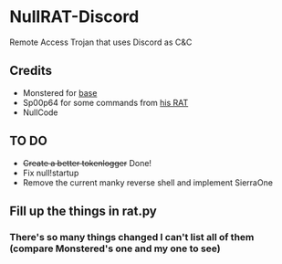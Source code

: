 # NullRAT-Discord
Remote Access Trojan that uses Discord as C&amp;C

## Credits
- Monstered for [base](https://github.com/Monst3red/discord-rat)
- Sp00p64 for some commands from [his RAT](https://github.com/Sp00p64/DiscordRAT)
- NullCode

## TO DO
- ~~Create a better tokenlogger~~ Done!
- Fix null!startup 
- Remove the current manky reverse shell and implement SierraOne

## Fill up the things in rat.py
### There's so many things changed I can't list all of them (compare Monstered's one and my one to see)
